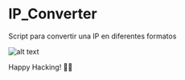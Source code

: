 # IP_Converter
Script para convertir una IP en diferentes formatos

![alt text]([https://postimg.cc/TKThQvk0)

Happy Hacking! 🏴‍☠️
